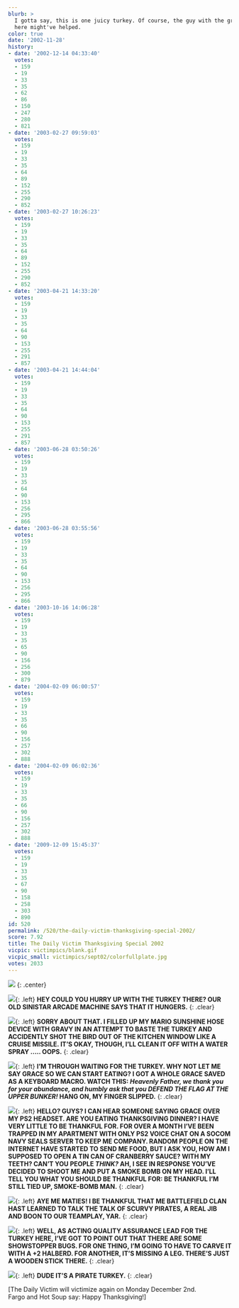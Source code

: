 ```yaml
---
blurb: >
  I gotta say, this is one juicy turkey. Of course, the guy with the gravy hose over
  here might've helped.
color: true
date: '2002-11-28'
history:
- date: '2002-12-14 04:33:40'
  votes:
  - 159
  - 19
  - 33
  - 35
  - 62
  - 86
  - 150
  - 247
  - 280
  - 821
- date: '2003-02-27 09:59:03'
  votes:
  - 159
  - 19
  - 33
  - 35
  - 64
  - 89
  - 152
  - 255
  - 290
  - 852
- date: '2003-02-27 10:26:23'
  votes:
  - 159
  - 19
  - 33
  - 35
  - 64
  - 89
  - 152
  - 255
  - 290
  - 852
- date: '2003-04-21 14:33:20'
  votes:
  - 159
  - 19
  - 33
  - 35
  - 64
  - 90
  - 153
  - 255
  - 291
  - 857
- date: '2003-04-21 14:44:04'
  votes:
  - 159
  - 19
  - 33
  - 35
  - 64
  - 90
  - 153
  - 255
  - 291
  - 857
- date: '2003-06-28 03:50:26'
  votes:
  - 159
  - 19
  - 33
  - 35
  - 64
  - 90
  - 153
  - 256
  - 295
  - 866
- date: '2003-06-28 03:55:56'
  votes:
  - 159
  - 19
  - 33
  - 35
  - 64
  - 90
  - 153
  - 256
  - 295
  - 866
- date: '2003-10-16 14:06:28'
  votes:
  - 159
  - 19
  - 33
  - 35
  - 65
  - 90
  - 156
  - 256
  - 300
  - 879
- date: '2004-02-09 06:00:57'
  votes:
  - 159
  - 19
  - 33
  - 35
  - 66
  - 90
  - 156
  - 257
  - 302
  - 888
- date: '2004-02-09 06:02:36'
  votes:
  - 159
  - 19
  - 33
  - 35
  - 66
  - 90
  - 156
  - 257
  - 302
  - 888
- date: '2009-12-09 15:45:37'
  votes:
  - 159
  - 19
  - 33
  - 35
  - 67
  - 90
  - 158
  - 258
  - 303
  - 890
id: 520
permalink: /520/the-daily-victim-thanksgiving-special-2002/
score: 7.92
title: The Daily Victim Thanksgiving Special 2002
vicpic: victimpics/blank.gif
vicpic_small: victimpics/sept02/colorfullplate.jpg
votes: 2033
---
```


![](img/victimpics/nov02/thanksgiving.jpg)
{: .center}

[![](img/victimpics/oct02/colorsinistar.jpg)](%ARTICLE[476]%){: .left} **HEY
COULD YOU HURRY UP WITH THE TURKEY THERE? OUR OLD SINISTAR ARCADE
MACHINE SAYS THAT IT HUNGERS.**
{: .clear}

[![](img/victimpics/nov02/hosehead.gif)](%ARTICLE[506]%){: .left} **SORRY
ABOUT THAT. I FILLED UP MY MARIO SUNSHINE HOSE DEVICE WITH GRAVY IN AN
ATTEMPT TO BASTE THE TURKEY AND ACCIDENTLY SHOT THE BIRD OUT OF THE
KITCHEN WINDOW LIKE A CRUISE MISSILE. IT’S OKAY, THOUGH, I’LL CLEAN IT
OFF WITH A WATER SPRAY ..... OOPS.**
{: .clear}

[![](img/victimpics/nov02/colormacros.jpg)](%ARTICLE[510]%){: .left} **I’M
THROUGH WAITING FOR THE TURKEY. WHY NOT LET ME SAY GRACE SO WE CAN START
EATING? I GOT A WHOLE GRACE SAVED AS A KEYBOARD MACRO. WATCH THIS:
*Heavenly Father, we thank you for your abundance, and humbly ask that
you DEFEND THE FLAG AT THE UPPER BUNKER!* HANG ON, MY FINGER SLIPPED.**
{: .clear}

[![](img/victimpics/oct02/colortiedup.jpg)](%ARTICLE[486]%){: .left} **HELLO?
GUYS? I CAN HEAR SOMEONE SAYING GRACE OVER MY PS2 HEADSET. ARE YOU
EATING THANKSGIVING DINNER? I HAVE VERY LITTLE TO BE THANKFUL FOR. FOR
OVER A MONTH I’VE BEEN TRAPPED IN MY APARTMENT WITH ONLY PS2 VOICE CHAT
ON A SOCOM NAVY SEALS SERVER TO KEEP ME COMPANY. RANDOM PEOPLE ON THE
INTERNET HAVE STARTED TO SEND ME FOOD, BUT I ASK YOU, HOW AM I SUPPOSED
TO OPEN A TIN CAN OF CRANBERRY SAUCE? WITH MY TEETH? CAN’T YOU PEOPLE
*THINK?* AH, I SEE IN RESPONSE YOU’VE DECIDED TO SHOOT ME AND PUT A
SMOKE BOMB ON MY HEAD. I’LL TELL YOU WHAT YOU SHOULD BE THANKFUL FOR: BE
THANKFUL I’M STILL TIED UP, SMOKE-BOMB MAN.**
{: .clear}

[![](img/victimpics/sept02/colorpirateday.jpg)](%ARTICLE[478]%){: .left}
**AYE ME MATIES! I BE THANKFUL THAT ME BATTLEFIELD CLAN HAST LEARNED TO
TALK THE TALK OF SCURVY PIRATES, A REAL JIB AND BOON TO OUR TEAMPLAY,
YAR.**
{: .clear}

[![](img/victimpics/sept02/colorfullplate.jpg)](%ARTICLE[459]%){: .left}
**WELL, AS ACTING QUALITY ASSURANCE LEAD FOR THE TURKEY HERE, I’VE GOT
TO POINT OUT THAT THERE ARE SOME SHOWSTOPPER BUGS. FOR ONE THING, I’M
GOING TO HAVE TO CARVE IT WITH A +2 HALBERD. FOR ANOTHER, IT’S MISSING A
LEG. THERE’S JUST A WOODEN STICK THERE.**
{: .clear}

[![](img/victimpics/sept02/colorpirateday.jpg)](%ARTICLE[478]%){: .left}
**DUDE IT’S A PIRATE TURKEY.**
{: .clear}

\[The Daily Victim will victimize again on Monday December 2nd.  
 Fargo and Hot Soup say: Happy Thanksgiving!\]
